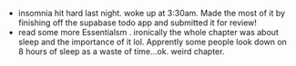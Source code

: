 - insomnia hit hard last night. woke up at 3:30am. Made the most of it by finishing off the supabase todo app and submitted it for review!
- read some more Essentialsm . ironically the whole chapter was about sleep and the importance of it lol. Apprently some people look down on 8 hours of sleep as a waste of time...ok. weird chapter.
